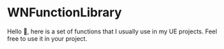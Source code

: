 # WNFunctionLibrary

Hello 👋, here is a set of functions that I usually use in my UE projects.
Feel free to use it in your project.

